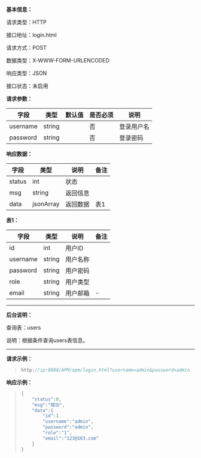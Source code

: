**基本信息：**



请求类型：HTTP



接口地址：login.html



请求方式：POST



数据类型：X-WWW-FORM-URLENCODED



响应类型：JSON



接口状态：未启用



**请求参数：**



| **字段** | **类型** | **默认值** | **是否必须** | **说明** |
| --- | --- | --- | --- | --- |
| username | string | | 否 | 登录用户名 |
| password | string | | 否 | 登录密码 |



**响应数据：**



| **字段** | **类型** | **说明** | **备注** |
| --- | --- | --- | --- |
| status | int | 状态 | |
| msg | string | 返回信息 | |
| data | jsonArray | 返回数据 | 表1 |



**表1：**



| **字段** | **类型** | **说明** | **备注** |
| --- | --- | --- | --- |
| id | int | 用户ID | |
| username | string | 用户名称 | |
| password | string | 用户密码 | |
| role | string | 用户类型 | |
| email | string | 用户邮箱| - |



---



**后台说明：**



查询表：users



说明：根据条件查询users表信息。



---



**请求示例：**



> ```js
> http://ip:8080/APM/apm/login.html?username=admin&password=admin
> ```



**响应示例：**



> ```js
> {
>     "status":0,
>     "msg":"成功",
>     "data":{
>         "id":1
>         "username":"admin",
>         "password":"admin",
>         "role":"1",
>         "email":"123@163.com"
>     }
> }
> ```
